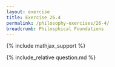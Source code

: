 ```yaml
---
layout: exercise
title: Exercise 26.4
permalink: /philosophy-exercises/26-4/
breadcrumb: Philosphical Foundations
---
```


{% include mathjax_support %}

<div><i class="arrow-up" data-chapter="philosophy-exercises" data-exercise="ex_4" data-rating="0"></i></div>
{% include_relative question.md %}

